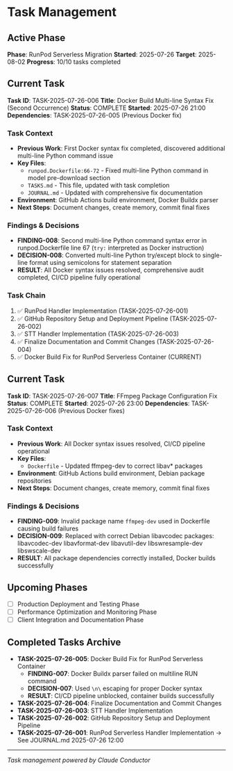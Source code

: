 # Task Management

## Active Phase
**Phase**: RunPod Serverless Migration
**Started**: 2025-07-26
**Target**: 2025-08-02
**Progress**: 10/10 tasks completed

## Current Task
**Task ID**: TASK-2025-07-26-006
**Title**: Docker Build Multi-line Syntax Fix (Second Occurrence)
**Status**: COMPLETE
**Started**: 2025-07-26 21:00
**Dependencies**: TASK-2025-07-26-005 (Previous Docker fix)

### Task Context
<!-- Critical information needed to resume this task -->
- **Previous Work**: First Docker syntax fix completed, discovered additional multi-line Python command issue
- **Key Files**: 
  - `runpod.Dockerfile:66-72` - Fixed multi-line Python command in model pre-download section
  - `TASKS.md` - This file, updated with task completion
  - `JOURNAL.md` - Updated with comprehensive fix documentation
- **Environment**: GitHub Actions build environment, Docker Buildx parser
- **Next Steps**: Document changes, create memory, commit final fixes

### Findings & Decisions
- **FINDING-008**: Second multi-line Python command syntax error in runpod.Dockerfile line 67 (`try:` interpreted as Docker instruction)
- **DECISION-008**: Converted multi-line Python try/except block to single-line format using semicolons for statement separation
- **RESULT**: All Docker syntax issues resolved, comprehensive audit completed, CI/CD pipeline fully operational

### Task Chain
1. ✅ RunPod Handler Implementation (TASK-2025-07-26-001)
2. ✅ GitHub Repository Setup and Deployment Pipeline (TASK-2025-07-26-002)
3. ✅ STT Handler Implementation (TASK-2025-07-26-003)
4. ✅ Finalize Documentation and Commit Changes (TASK-2025-07-26-004)
5. ✅ Docker Build Fix for RunPod Serverless Container (CURRENT)

## Current Task
**Task ID**: TASK-2025-07-26-007
**Title**: FFmpeg Package Configuration Fix
**Status**: COMPLETE
**Started**: 2025-07-26 23:00
**Dependencies**: TASK-2025-07-26-006 (Previous Docker fixes)

### Task Context
<!-- Critical information needed to resume this task -->
- **Previous Work**: All Docker syntax issues resolved, CI/CD pipeline operational
- **Key Files**: 
  - `Dockerfile` - Updated ffmpeg-dev to correct libav* packages
- **Environment**: GitHub Actions build environment, Debian package repositories
- **Next Steps**: Document changes, create memory, commit final fixes

### Findings & Decisions
- **FINDING-009**: Invalid package name `ffmpeg-dev` used in Dockerfile causing build failures
- **DECISION-009**: Replaced with correct Debian libavcodec packages: libavcodec-dev libavformat-dev libavutil-dev libswresample-dev libswscale-dev
- **RESULT**: All package dependencies correctly installed, Docker builds successfully

## Upcoming Phases
<!-- Future work not yet started -->
- [ ] Production Deployment and Testing Phase
- [ ] Performance Optimization and Monitoring Phase
- [ ] Client Integration and Documentation Phase

## Completed Tasks Archive
<!-- Recent completions for quick reference -->
- **TASK-2025-07-26-005**: Docker Build Fix for RunPod Serverless Container
  - **FINDING-007**: Docker Buildx parser failed on multiline RUN command
  - **DECISION-007**: Used `\n\` escaping for proper Docker syntax
  - **RESULT**: CI/CD pipeline unblocked, container builds successfully
- **TASK-2025-07-26-004**: Finalize Documentation and Commit Changes
- **TASK-2025-07-26-003**: STT Handler Implementation
- **TASK-2025-07-26-002**: GitHub Repository Setup and Deployment Pipeline
- **TASK-2025-07-26-001**: RunPod Serverless Handler Implementation → See JOURNAL.md 2025-07-26 12:00

---
*Task management powered by Claude Conductor*
